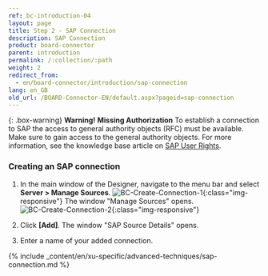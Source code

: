 ```yaml
---
ref: bc-introduction-04
layout: page
title: Step 2 - SAP Connection
description: SAP Connection
product: board-connector
parent: introduction
permalink: /:collection/:path
weight: 2
redirect_from:
  - en/board-connector/introduction/sap-connection
lang: en_GB
old_url: /BOARD-Connector-EN/default.aspx?pageid=sap-connection
---	
```


{: .box-warning}
**Warning!** **Missing Authorization**
To establish a connection to SAP the access to general authority objects (RFC) must be available.
Make sure to gain access to the general authority objects. For more information, see the knowledge base article on [SAP User Rights](https://kb.theobald-software.com/sap/authority-objects-sap-user-rights).

### Creating an SAP connection

1. In the main window of the Designer, navigate to the menu bar and select **Server > Manage Sources**. 
![BC-Create-Connection-1](/img/content/bc_server_manage_sources.png){:class="img-responsive"}
The window "Manage Sources" opens.  
![BC-Create-Connection-2](/img/content/bc_manage_sources.png){:class="img-responsive"}

2. Click **[Add]**. The window "SAP Source Details" opens. <br>
3. Enter a name of your added connection.

{% include _content/en/xu-specific/advanced-techniques/sap-connection.md %}